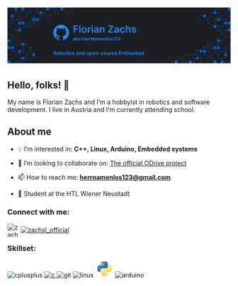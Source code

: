 
<h1 align="center"> <img src="assets/Banner.svg" alt="herrnamenlos123 banner" /> </h1>

<h2 align="left">Hello, folks! 👋</h2>

My name is Florian Zachs and I’m a hobbyist in robotics and software development. I live in Austria and I'm currently attending school.

<h2 align="left">About me</h2>

- 💡 I’m interested in: **C++, Linux, Arduino, Embedded systems**

- 👯 I’m looking to collaborate on: [The official ODrive project](https://odriverobotics.com)

- 📫 How to reach me: **herrnamenlos123@gmail.com**

- 🏫 Student at the HTL Wiener Neustadt

<h3 align="left">Connect with me:</h3>
<p align="left">
<a href="https://instagram.com/zachsl_official" target="blank"><img align="left" src="https://raw.githubusercontent.com/rahuldkjain/github-profile-readme-generator/master/src/images/icons/Social/instagram.svg" alt="zachsl_official" height="30" width="30" /></a>
<a href="https://discourse.odriverobotics.com/u/herrnamenlos123/summary" target="blank"><img align="middle" src="https://images.squarespace-cdn.com/content/v1/5bde62ac5cfd79d37aa2e8a6/1542001865134-AAYPP19VVMHCQ9WCA4AS/Odrive+logo+plus+text+black.png" alt="zachsl_official" height="40" /></a>
</p>

<h3 align="left">Skillset:</h3>
<p align="left"> 

<img src="https://cdn.worldvectorlogo.com/logos/c.svg" alt="cplusplus" width="40" height="40"/> </a> 
<a href="https://www.cprogramming.com/" target="_blank" rel="noreferrer"> <img src="https://cdn.worldvectorlogo.com/logos/c-1.svg" alt="c" width="40" height="40"/> </a> 
<img src="https://cdn.worldvectorlogo.com/logos/git-icon.svg" alt="git" width="40" height="40"/> </a> 
<img src="https://cdn.worldvectorlogo.com/logos/debian-2.svg" alt="linux" width="40" height="40"/> </a> 
<img src="https://raw.githubusercontent.com/devicons/devicon/master/icons/python/python-original.svg" alt="python" width="40" height="40"/> </a> 
<img src="https://cdn.worldvectorlogo.com/logos/arduino-1.svg" alt="arduino" width="40" height="40"/> </a> 
</p>

